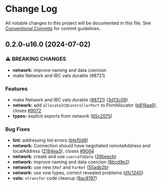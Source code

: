 # Change Log

All notable changes to this project will be documented in this file.
See [Conventional Commits](https://conventionalcommits.org) for commit guidelines.

## 0.2.0-u16.0 (2024-07-02)


### ⚠ BREAKING CHANGES

* **network:** improve naming and data coercion
* make Network and IBC vats durable (#8721)

### Features

* make Network and IBC vats durable ([#8721](https://github.com/Agoric/agoric-sdk/issues/8721)) ([3d13c09](https://github.com/Agoric/agoric-sdk/commit/3d13c09363013e23726c2ac5fa299a8e5344fd8c))
* **network:** add `allocateICQControllerPort` to PortAllocator ([b819aa9](https://github.com/Agoric/agoric-sdk/commit/b819aa912890a93be1775beb7cd540fe5d91b8aa)), closes [#9072](https://github.com/Agoric/agoric-sdk/issues/9072)
* **types:** explicit exports from network ([65c2075](https://github.com/Agoric/agoric-sdk/commit/65c2075021dfb0ecf62a6009f7c411c7c49eb624))


### Bug Fixes

* **lint:** addressing lint errors ([bfe10d9](https://github.com/Agoric/agoric-sdk/commit/bfe10d9cc3878c322ca624a3a603e80f94dc6970))
* **network:** Connection should have negotiated remoteAddress and localAddress ([2184ea3](https://github.com/Agoric/agoric-sdk/commit/2184ea3d655c1334653e27d163a09ceb5f61fd50)), closes [#9064](https://github.com/Agoric/agoric-sdk/issues/9064)
* **network:** create and use `coerceToData` ([39beecb](https://github.com/Agoric/agoric-sdk/commit/39beecba84ef6dfafca902a28a651dbba77cdb1e))
* **network:** improve naming and data coercion ([8bcd9e2](https://github.com/Agoric/agoric-sdk/commit/8bcd9e2100f4973fd788a6edf42c144d916c173d))
* **network:** use new `ERef` and `FarRef` ([55adb2b](https://github.com/Agoric/agoric-sdk/commit/55adb2b1f5b644ef5b7cf40ea8b7d87488218229))
* **network:** use vow types, correct revealed problems ([d1c1240](https://github.com/Agoric/agoric-sdk/commit/d1c1240bcf534a316533d4c203f45f01fdfc825d))
* **vats:** `vtransfer` code cleanup ([8ac8197](https://github.com/Agoric/agoric-sdk/commit/8ac819709ef9ced0badee25e6715a5847b1e3f4c))
